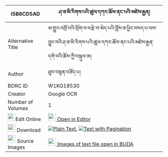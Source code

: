 |I5B8CD5AD|ཤ་ཟ་མི་རིགས་པའི་ཚུལ་དཀར་ཆོས་ནང་པའི་མཛེས་རྒྱན། 
| --- | --- 
|Alternative Title |མ་གྱུར་འགྲོ་བའི་སྲོག་ལ་བརྩེ་བ་མེད་པའི་བློས་ཟ་ཕྱིར་བསད་པ་ལས་བྱུང་བའི་ཤ་ཟ་མི་རིགས་པའི་ཚུལ་དཀར་ཆོས་ནང་པའི་མཛེས་རྒྱན་དགེ་བའི་ཆོས་ཀྱི་བསྐུལ་མ།
|Author| ཐུབ་བསྟན་བཟོད་པ།
|BDRC ID | W1KG18530
|Creator | Google OCR
|Number of Volumes| 1
|<img width="25" src="https://img.icons8.com/color/25/000000/edit-property.png">Edit Online| [<img width="25" src="https://avatars.githubusercontent.com/u/45091458?s=200&v=4"> Open in Editor](http://editor.openpecha.org/I5B8CD5AD)
|<img width="25" src="https://img.icons8.com/fluent/48/000000/download-2.png"/>  Download | [![](https://img.icons8.com/color/20/000000/txt.png)Plain Text](https://github.com/Openpecha/I5B8CD5AD/releases/download/v1/shaza_mirikpa_i_tsul_karcho_na_plain_I5B8CD5AD.zip), [![](https://img.icons8.com/color/20/000000/txt.png)Text with Pagination](https://github.com/Openpecha/I5B8CD5AD/releases/download/v1/shaza_mirikpa_i_tsul_karcho_na_pages_I5B8CD5AD.zip)
|<img width="25" src="https://img.icons8.com/plasticine/100/000000/pictures-folder.png"/>  Source Images | [<img width="25" src="https://library.bdrc.io/icons/BUDA-small.svg"> Images of text file open in BUDA](https://library.bdrc.io/show/bdr:W1KG18530)